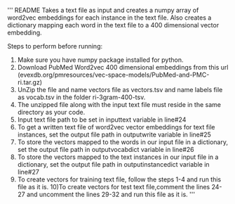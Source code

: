 ''' README
Takes a text file as input and creates a numpy array of word2vec embeddings for each instance in the text file.
Also creates a dictionary mapping each word in the text file to a 400 dimensional vector embedding.

Steps to perform before running:
1) Make sure you have numpy package installed for python.
2) Download PubMed Word2vec 400 dimensional embeddings from this url (evexdb.org/pmresources/vec-space-models/PubMed-and-PMC-ri.tar.gz)
3) UnZip the file and name vectors file as vectors.tsv and name labels file as vocab.tsv in the folder ri-3gram-400-tsv. 
4) The unzipped file along with the input text file must reside in the same directory as your code.
5) Input text file path to be set in inputtext variable in line#24
6) To get a written text file of word2vec vector embeddings for text file instances, set the output file 
   path in outputwrite variable in line#25
7) To store the vectors mapped to the words in our input file in a dictionary, set the output file 
   path in outputvocabdict variable in line#26
8) To store the vectors mapped to the text instances in our input file in a dictionary, set the output file 
   path in outputinstancedict variable in line#27
9) To create vectors for training text file, follow the steps 1-4 and run this file as it is.
10)To create vectors for test text file,comment the lines 24-27 and uncomment the lines 29-32 and
   run this file as it is.
'''